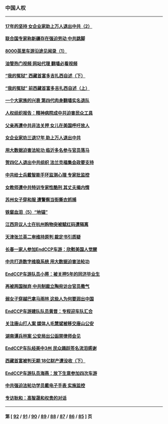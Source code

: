 ### 中国人权
---
#### [17年的坚持 女企业家助上万人退出中共（2）](../../pages/ncid278/n13804755.md?08191245) 
#### [联合国专家称新疆存在强迫劳动 中共跳脚](../../pages/ncid278/n13805421.md?08191245) 
#### [8000英里车游沿途见闻录（1）](../../pages/ncid278/n13804859.md?08191245) 
#### [油管热门视频 网站代理 翻墙必看视频](http://209.222.30.114:81/youtube.html?08191245)
#### [“我的冤狱” 西藏首富多吉扎西自述（下）](../../pages/ncid278/n13805367.md?08191245) 
#### [“我的冤狱” 前西藏首富多吉扎西自述（上）](../../pages/ncid278/n13805057.md?08191245) 
#### [一个大家族的兴衰 第四代肉身翻墙实名退队](../../pages/ncid278/n13804661.md?08191245) 
#### [人权组织报告：精神病院成中共迫害民众工具](../../pages/ncid278/n13804311.md?08191245) 
#### [父亲再遭中共非法关押 女儿在美国呼吁放人](../../pages/ncid278/n13804643.md?08191245) 
#### [女企业家劝三退17年 助上万人退出中共](../../pages/ncid278/n13803984.md?08191245) 
#### [用大数据迫害法轮功 临沂多名参与官员落马](../../pages/ncid278/n13803374.md?08191245) 
#### [贺四亿人退出中共组织 法兰克福集会政要支持](../../pages/ncid278/n13803117.md?08191245) 
#### [中共给士兵戴智能手环监测心理 专家批监控](../../pages/ncid278/n13803076.md?08191245) 
#### [女教师遭中共特训专家性酷刑 其丈夫揭内情](../../pages/ncid278/n13802924.md?08191245) 
#### [苏州女子穿和服 遭警察当街撕衣抓捕](../../pages/ncid278/n13802941.md?08191245) 
#### [铁窗血泪（5）“地锚”](../../pages/ncid278/n13801004.md?08191245) 
#### [江西异议人士在杭州购物突被赋红码遭隔离](../../pages/ncid278/n13802167.md?08191245) 
#### [天津张兰英二审维持原判 裁定书引质疑](../../pages/ncid278/n13802123.md?08191245) 
#### [长春一家人参加EndCCP车游：欣慰美国人觉醒](../../pages/ncid278/n13801543.md?08191245) 
#### [中共打造数字维稳系统 用大数据迫害法轮功](../../pages/ncid278/n13799087.md?08191245) 
#### [EndCCP车游队员小蒋：被关押5年的同济毕业生](../../pages/ncid278/n13801538.md?08191245) 
#### [再被两国抛弃 中共制裁立陶宛访台官员撒气](../../pages/ncid278/n13801476.md?08191245) 
#### [弱女子穿越巴拿马雨林 这些人为何要润出中国](../../pages/ncid278/n13801261.md?08191245) 
#### [EndCCP车游建队队员黄晋：专程迎车队汇合](../../pages/ncid278/n13800298.md?08191245) 
#### [关注唐山打人案 媒体人毛慧斌被移交唐山公安](../../pages/ncid278/n13801163.md?08191245) 
#### [湖南谭兵林案 公安局出公函禁律师会见](../../pages/ncid278/n13801154.md?08191245) 
#### [EndCCP车队经美中3州 民众踊跃签名流泪感谢](../../pages/ncid278/n13800967.md?08191245) 
#### [西藏首富被判无期 18亿财产遭没收（下）](../../pages/ncid278/n13800872.md?08191245) 
#### [EndCCP车游队员海燕：放下生意参加四次车游](../../pages/ncid278/n13800772.md?08191245) 
#### [中共强迫法轮功学员戴电子手表 实施监控](../../pages/ncid278/n13800403.md?08191245) 
#### [专访耿和：高智晟和权贵的对话](../../pages/ncid278/n13800480.md?08191245) 

---
#### 第 [ [92](./92.md?08191245) / [91](./91.md?08191245) / [90](./90.md?08191245) / [89](./89.md?08191245) / [88](./88.md?08191245) / [87](./87.md?08191245) / [86](./86.md?08191245) / [85](./85.md?08191245) ] 页
